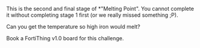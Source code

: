 This is the second and final stage of *"Melting Point". You cannot complete it without completing stage 1 first (or we really missed something ;P).

Can you get the temperature so high iron would melt?

Book a FortiThing v1.0 board for this challenge.

